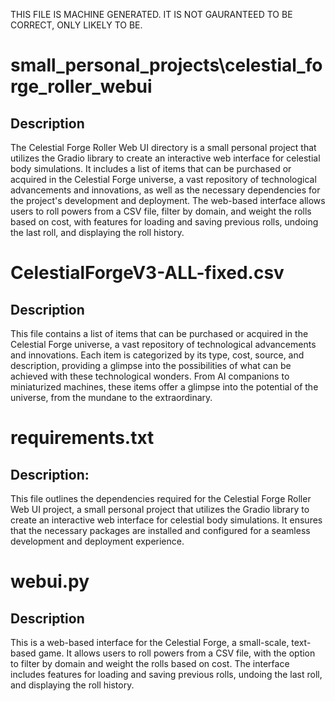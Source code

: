 THIS FILE IS MACHINE GENERATED. IT IS NOT GAURANTEED TO BE CORRECT, ONLY LIKELY TO BE.

# small_personal_projects\celestial_forge_roller_webui
## Description
The Celestial Forge Roller Web UI directory is a small personal project that utilizes the Gradio library to create an interactive web interface for celestial body simulations. It includes a list of items that can be purchased or acquired in the Celestial Forge universe, a vast repository of technological advancements and innovations, as well as the necessary dependencies for the project's development and deployment. The web-based interface allows users to roll powers from a CSV file, filter by domain, and weight the rolls based on cost, with features for loading and saving previous rolls, undoing the last roll, and displaying the roll history.

# CelestialForgeV3-ALL-fixed.csv
## Description
This file contains a list of items that can be purchased or acquired in the Celestial Forge universe, a vast repository of technological advancements and innovations. Each item is categorized by its type, cost, source, and description, providing a glimpse into the possibilities of what can be achieved with these technological wonders. From AI companions to miniaturized machines, these items offer a glimpse into the potential of the universe, from the mundane to the extraordinary.

# requirements.txt
## Description:
This file outlines the dependencies required for the Celestial Forge Roller Web UI project, a small personal project that utilizes the Gradio library to create an interactive web interface for celestial body simulations. It ensures that the necessary packages are installed and configured for a seamless development and deployment experience.

# webui.py
## Description
This is a web-based interface for the Celestial Forge, a small-scale, text-based game. It allows users to roll powers from a CSV file, with the option to filter by domain and weight the rolls based on cost. The interface includes features for loading and saving previous rolls, undoing the last roll, and displaying the roll history.